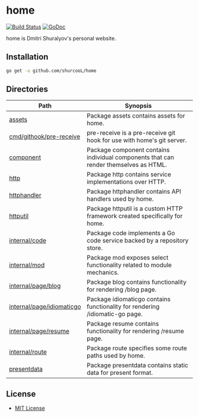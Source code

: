 home
====

[![Build Status](https://travis-ci.org/shurcooL/home.svg?branch=master)](https://travis-ci.org/shurcooL/home) [![GoDoc](https://godoc.org/github.com/shurcooL/home?status.svg)](https://godoc.org/github.com/shurcooL/home)

home is Dmitri Shuralyov's personal website.

Installation
------------

```bash
go get -u github.com/shurcooL/home
```

Directories
-----------

| Path                                                                                              | Synopsis                                                                             |
|---------------------------------------------------------------------------------------------------|--------------------------------------------------------------------------------------|
| [assets](https://godoc.org/github.com/shurcooL/home/assets)                                       | Package assets contains assets for home.                                             |
| [cmd/githook/pre-receive](https://godoc.org/github.com/shurcooL/home/cmd/githook/pre-receive)     | pre-receive is a pre-receive git hook for use with home's git server.                |
| [component](https://godoc.org/github.com/shurcooL/home/component)                                 | Package component contains individual components that can render themselves as HTML. |
| [http](https://godoc.org/github.com/shurcooL/home/http)                                           | Package http contains service implementations over HTTP.                             |
| [httphandler](https://godoc.org/github.com/shurcooL/home/httphandler)                             | Package httphandler contains API handlers used by home.                              |
| [httputil](https://godoc.org/github.com/shurcooL/home/httputil)                                   | Package httputil is a custom HTTP framework created specifically for home.           |
| [internal/code](https://godoc.org/github.com/shurcooL/home/internal/code)                         | Package code implements a Go code service backed by a repository store.              |
| [internal/mod](https://godoc.org/github.com/shurcooL/home/internal/mod)                           | Package mod exposes select functionality related to module mechanics.                |
| [internal/page/blog](https://godoc.org/github.com/shurcooL/home/internal/page/blog)               | Package blog contains functionality for rendering /blog page.                        |
| [internal/page/idiomaticgo](https://godoc.org/github.com/shurcooL/home/internal/page/idiomaticgo) | Package idiomaticgo contains functionality for rendering /idiomatic-go page.         |
| [internal/page/resume](https://godoc.org/github.com/shurcooL/home/internal/page/resume)           | Package resume contains functionality for rendering /resume page.                    |
| [internal/route](https://godoc.org/github.com/shurcooL/home/internal/route)                       | Package route specifies some route paths used by home.                               |
| [presentdata](https://godoc.org/github.com/shurcooL/home/presentdata)                             | Package presentdata contains static data for present format.                         |

License
-------

-	[MIT License](LICENSE)
